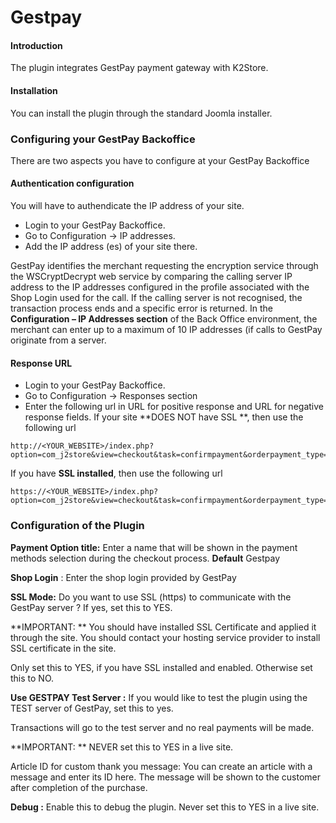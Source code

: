 # Gestpay

#### Introduction
The plugin integrates GestPay payment gateway with K2Store.

#### Installation

You can install the plugin through the standard Joomla installer.

### Configuring your GestPay Backoffice
There are two aspects you have to configure at your GestPay Backoffice

#### Authentication configuration
You will have to authendicate the IP address of your site.
* Login to your GestPay Backoffice.
* Go to Configuration → IP addresses.
* Add the IP address (es) of your site there.

GestPay identifies the merchant requesting the encryption service through the WSCryptDecrypt web service by comparing the calling server IP address to the
IP addresses configured in the profile associated with the Shop Login used for the call. If the calling server is not recognised, the transaction process ends and
a specific error is returned. In the **Configuration – IP Addresses section** of the Back Office environment, the
merchant can enter up to a maximum of 10 IP addresses (if calls to GestPay originate from a server.

#### Response URL

* Login to your GestPay Backoffice.
* Go to Configuration → Responses section
* Enter the following url in URL for positive response and URL for negative response fields. If your site **DOES NOT have SSL **, then use the following url

```
http://<YOUR_WEBSITE>/index.php?option=com_j2store&view=checkout&task=confirmpayment&orderpayment_type=payment_gestpay&paction=process
```

If you have **SSL installed**, then use the following url

```
https://<YOUR_WEBSITE>/index.php?option=com_j2store&view=checkout&task=confirmpayment&orderpayment_type=payment_gestpay&paction=process
```
### Configuration of the Plugin

**Payment Option title:** Enter a name that will be shown in the payment methods selection during the checkout process. **Default** Gestpay

**Shop Login** : Enter the shop login provided by GestPay

**SSL Mode:** Do you want to use SSL (https) to communicate with the GestPay server ? If
yes, set this to YES.

**IMPORTANT: ** You should have installed SSL Certificate and applied it through the site. You should contact your hosting service provider to install SSL certificate
in the site.

Only set this to YES, if you have SSL installed and enabled. Otherwise set this to NO.

**Use GESTPAY Test Server :** If you would like to test the plugin using the TEST server of GestPay, set this to yes.

Transactions will go to the test server and no real payments will be made.

**IMPORTANT: ** NEVER set this to YES in a live site.

Article ID for custom thank you message: You can create an article with a message and enter its ID here. The message will be shown to the customer after completion of the purchase.

**Debug :** Enable this to debug the plugin. Never set this to YES in a live site.